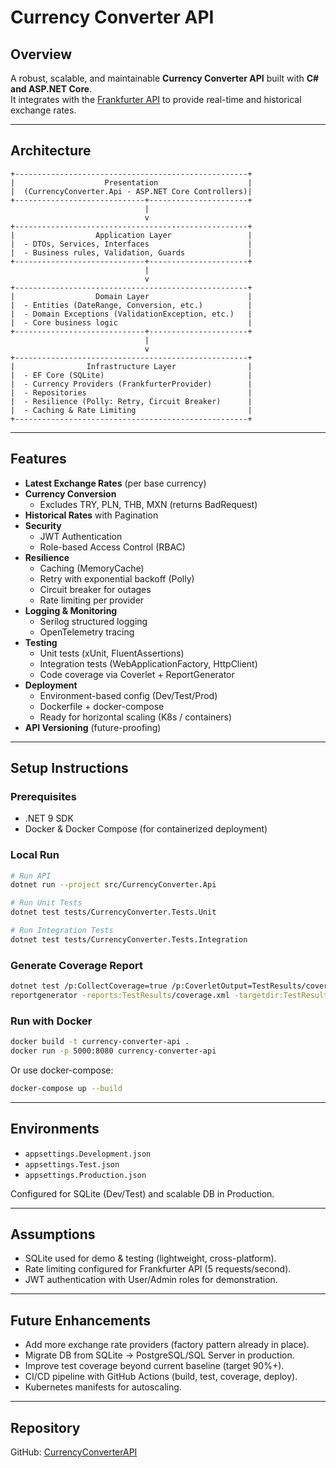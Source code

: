 # Currency Converter API

## Overview
A robust, scalable, and maintainable **Currency Converter API** built with **C# and ASP.NET Core**.  
It integrates with the [Frankfurter API](https://www.frankfurter.app/) to provide real-time and historical exchange rates.

---

## Architecture

```
+----------------------------------------------------+
|                    Presentation                    |
|  (CurrencyConverter.Api - ASP.NET Core Controllers)|
+-----------------------------+----------------------+
                              |
                              v
+----------------------------------------------------+
|                  Application Layer                 |
|  - DTOs, Services, Interfaces                      |
|  - Business rules, Validation, Guards              |
+-----------------------------+----------------------+
                              |
                              v
+----------------------------------------------------+
|                  Domain Layer                      |
|  - Entities (DateRange, Conversion, etc.)          |
|  - Domain Exceptions (ValidationException, etc.)   |
|  - Core business logic                             |
+-----------------------------+----------------------+
                              |
                              v
+----------------------------------------------------+
|                Infrastructure Layer                |
|  - EF Core (SQLite)                                |
|  - Currency Providers (FrankfurterProvider)        |
|  - Repositories                                    |
|  - Resilience (Polly: Retry, Circuit Breaker)      |
|  - Caching & Rate Limiting                         |
+----------------------------------------------------+
```

---

## Features

- **Latest Exchange Rates** (per base currency)
- **Currency Conversion**
  - Excludes TRY, PLN, THB, MXN (returns BadRequest)
- **Historical Rates** with Pagination
- **Security**
  - JWT Authentication
  - Role-based Access Control (RBAC)
- **Resilience**
  - Caching (MemoryCache)
  - Retry with exponential backoff (Polly)
  - Circuit breaker for outages
  - Rate limiting per provider
- **Logging & Monitoring**
  - Serilog structured logging
  - OpenTelemetry tracing
- **Testing**
  - Unit tests (xUnit, FluentAssertions)
  - Integration tests (WebApplicationFactory, HttpClient)
  - Code coverage via Coverlet + ReportGenerator
- **Deployment**
  - Environment-based config (Dev/Test/Prod)
  - Dockerfile + docker-compose
  - Ready for horizontal scaling (K8s / containers)
- **API Versioning** (future-proofing)

---

## Setup Instructions

### Prerequisites
- .NET 9 SDK
- Docker & Docker Compose (for containerized deployment)

### Local Run
```bash
# Run API
dotnet run --project src/CurrencyConverter.Api

# Run Unit Tests
dotnet test tests/CurrencyConverter.Tests.Unit

# Run Integration Tests
dotnet test tests/CurrencyConverter.Tests.Integration
```

### Generate Coverage Report
```bash
dotnet test /p:CollectCoverage=true /p:CoverletOutput=TestResults/coverage.xml /p:CoverletOutputFormat=cobertura
reportgenerator -reports:TestResults/coverage.xml -targetdir:TestResults/coverage-report -reporttypes:Html
```

### Run with Docker
```bash
docker build -t currency-converter-api .
docker run -p 5000:8080 currency-converter-api
```

Or use docker-compose:
```bash
docker-compose up --build
```

---

## Environments

- `appsettings.Development.json`
- `appsettings.Test.json`
- `appsettings.Production.json`

Configured for SQLite (Dev/Test) and scalable DB in Production.

---

## Assumptions

- SQLite used for demo & testing (lightweight, cross-platform).
- Rate limiting configured for Frankfurter API (5 requests/second).
- JWT authentication with User/Admin roles for demonstration.

---

## Future Enhancements

- Add more exchange rate providers (factory pattern already in place).
- Migrate DB from SQLite → PostgreSQL/SQL Server in production.
- Improve test coverage beyond current baseline (target 90%+).
- CI/CD pipeline with GitHub Actions (build, test, coverage, deploy).
- Kubernetes manifests for autoscaling.

---

## Repository

GitHub: [CurrencyConverterAPI](https://github.com/Khourgami/CurrencyConverterAPI)
